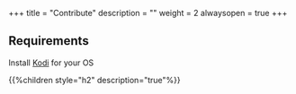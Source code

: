 +++
title = "Contribute"
description = ""
weight = 2
alwaysopen = true
+++

## Requirements

Install [Kodi](https://kodi.tv/) for your OS

{{%children style="h2" description="true"%}}
